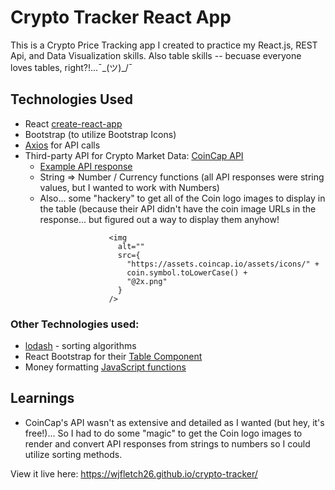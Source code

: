 # Crypto Tracker React App

This is a Crypto Price Tracking app I created to practice my React.js, REST Api, and Data Visualization skills. Also table skills -- becuase everyone loves tables, right?!...¯\_(ツ)_/¯

## Technologies Used
- React [create-react-app](https://create-react-app.dev/)
- Bootstrap (to utilize Bootstrap Icons)
- [Axios](https://axios-http.com/) for API calls
- Third-party API for Crypto Market Data: [CoinCap API](https://docs.coincap.io/)
  - [Example API response](https://docs.coincap.io/#89deffa0-ab03-4e0a-8d92-637a857d2c91)
  - String => Number / Currency functions (all API responses were string values, but I wanted to work with Numbers)
  - Also... some "hackery" to get all of the Coin logo images to display in the table (because their API didn't have the coin image URLs in the response... but figured out a way to display them anyhow! 

```
                      <img
                        alt=""
                        src={
                          "https://assets.coincap.io/assets/icons/" +
                          coin.symbol.toLowerCase() +
                          "@2x.png"
                        }
                      />
```

### Other Technologies used:
- [lodash](https://lodash.com/) - sorting algorithms 
- React Bootstrap for their [Table Component](https://react-bootstrap.github.io/components/table/)
- Money formatting [JavaScript functions](https://developer.mozilla.org/en-US/docs/Web/JavaScript/Reference/Global_Objects/Intl/NumberFormat)

## Learnings
- CoinCap's API wasn't as extensive and detailed as I wanted (but hey, it's free!)... So I had to do some "magic" to get the Coin logo images to render and convert API responses from strings to numbers so I could utilize sorting methods.  

View it live here: https://wjfletch26.github.io/crypto-tracker/
